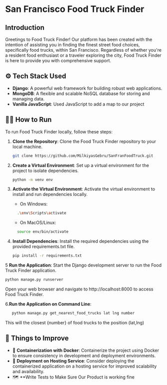# San Francisco Food Truck Finder

##  Introduction
Greetings to Food Truck Finder! Our platform has been created with the intention of assisting you in finding the finest street food choices, specifically food trucks, within San Francisco. Regardless of whether you're a resident food enthusiast or a traveler exploring the city, Food Truck Finder is here to provide you with comprehensive support.

## ⚙️ Tech Stack Used

- **Django**: A powerful web framework for building robust web applications.
- **MongoDB**: A flexible and scalable NoSQL database for storing and managing data.
- **Vanilla JavaScript**: Used JavaScript to add a map to our project

## 🏃‍♂️ How to Run

To run Food Truck Finder locally, follow these steps:

1. **Clone the Repository**: Clone the Food Truck Finder repository to your local machine.
   ```bash
   git clone https://github.com/MilkiyasGebru/SanFranFoodTruck.git
   ```
2. **Create a Virtual Environment**: Set up a virtual environment for the project to isolate dependencies.
   ```bash
   python -m venv env
   ```
3. **Activate the Virtual Environment**: Activate the virtual environment to install and run dependencies locally.

   - On Windows:
    ```bash
      .\env\Scripts\activate
    ```
   - On MacOS/Linux:
    ```bash
      source env/bin/activate
    ```
4. **Install Dependencies**: Install the required dependencies using the provided requirements.txt file.
   ```bash
   pip install -r requirements.txt

5 **Run the Application**: Start the Django development server to run the Food Truck Finder application.
   ```bash
   python manage.py runserver
   ```
Open your web browser and navigate to http://localhost:8000 to access Food Truck Finder.

6.**Run the Application on Command Line**:
```bash
   python manage.py get_nearest_food_trucks lat lng number
```
   This will the closest {number} of food trucks to the position (lat,lng)

## 🚀 Things to Improve

- 🐳 **Containerization with Docker**: Containerize the project using Docker to ensure consistency in development and deployment environments.
- 🚀 **Deployment on Hosting Service**: Consider deploying the containerized application on a hosting service for improved scalability and availability.
- 🗺 **Write Tests to Make Sure Our Product is working fine